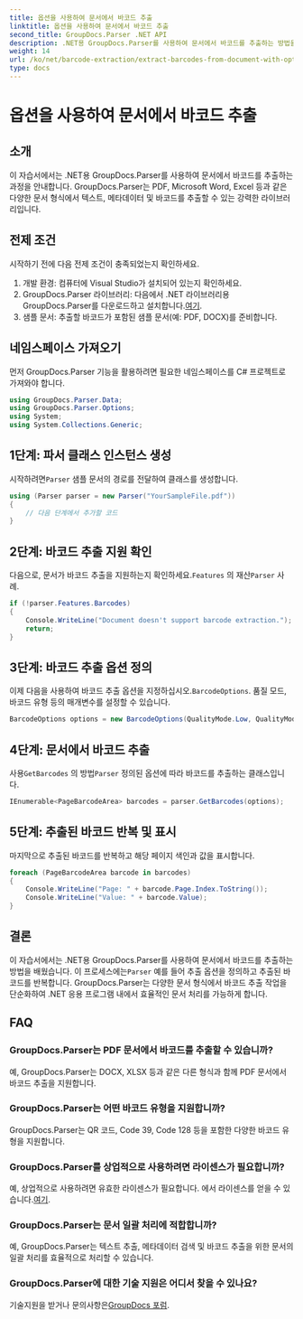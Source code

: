 ```yaml
---
title: 옵션을 사용하여 문서에서 바코드 추출
linktitle: 옵션을 사용하여 문서에서 바코드 추출
second_title: GroupDocs.Parser .NET API
description: .NET용 GroupDocs.Parser를 사용하여 문서에서 바코드를 추출하는 방법을 알아보세요. 코드 예제와 FAQ가 포함된 종합 튜토리얼입니다.
weight: 14
url: /ko/net/barcode-extraction/extract-barcodes-from-document-with-options/
type: docs
---
```

# 옵션을 사용하여 문서에서 바코드 추출

## 소개
이 자습서에서는 .NET용 GroupDocs.Parser를 사용하여 문서에서 바코드를 추출하는 과정을 안내합니다. GroupDocs.Parser는 PDF, Microsoft Word, Excel 등과 같은 다양한 문서 형식에서 텍스트, 메타데이터 및 바코드를 추출할 수 있는 강력한 라이브러리입니다.
## 전제 조건
시작하기 전에 다음 전제 조건이 충족되었는지 확인하세요.
1. 개발 환경: 컴퓨터에 Visual Studio가 설치되어 있는지 확인하세요.
2.  GroupDocs.Parser 라이브러리: 다음에서 .NET 라이브러리용 GroupDocs.Parser를 다운로드하고 설치합니다.[여기](https://releases.groupdocs.com/parser/net/).
3. 샘플 문서: 추출할 바코드가 포함된 샘플 문서(예: PDF, DOCX)를 준비합니다.

## 네임스페이스 가져오기
먼저 GroupDocs.Parser 기능을 활용하려면 필요한 네임스페이스를 C# 프로젝트로 가져와야 합니다.
```csharp
using GroupDocs.Parser.Data;
using GroupDocs.Parser.Options;
using System;
using System.Collections.Generic;
```
## 1단계: 파서 클래스 인스턴스 생성
 시작하려면`Parser` 샘플 문서의 경로를 전달하여 클래스를 생성합니다.
```csharp
using (Parser parser = new Parser("YourSampleFile.pdf"))
{
    // 다음 단계에서 추가할 코드
}
```
## 2단계: 바코드 추출 지원 확인
 다음으로, 문서가 바코드 추출을 지원하는지 확인하세요.`Features` 의 재산`Parser` 사례.
```csharp
if (!parser.Features.Barcodes)
{
    Console.WriteLine("Document doesn't support barcode extraction.");
    return;
}
```
## 3단계: 바코드 추출 옵션 정의
 이제 다음을 사용하여 바코드 추출 옵션을 지정하십시오.`BarcodeOptions`. 품질 모드, 바코드 유형 등의 매개변수를 설정할 수 있습니다.
```csharp
BarcodeOptions options = new BarcodeOptions(QualityMode.Low, QualityMode.Low, "QR");
```
## 4단계: 문서에서 바코드 추출
 사용`GetBarcodes` 의 방법`Parser` 정의된 옵션에 따라 바코드를 추출하는 클래스입니다.
```csharp
IEnumerable<PageBarcodeArea> barcodes = parser.GetBarcodes(options);
```
## 5단계: 추출된 바코드 반복 및 표시
마지막으로 추출된 바코드를 반복하고 해당 페이지 색인과 값을 표시합니다.
```csharp
foreach (PageBarcodeArea barcode in barcodes)
{
    Console.WriteLine("Page: " + barcode.Page.Index.ToString());
    Console.WriteLine("Value: " + barcode.Value);
}
```

## 결론
 이 자습서에서는 .NET용 GroupDocs.Parser를 사용하여 문서에서 바코드를 추출하는 방법을 배웠습니다. 이 프로세스에는`Parser` 예를 들어 추출 옵션을 정의하고 추출된 바코드를 반복합니다. GroupDocs.Parser는 다양한 문서 형식에서 바코드 추출 작업을 단순화하여 .NET 응용 프로그램 내에서 효율적인 문서 처리를 가능하게 합니다.

## FAQ
### GroupDocs.Parser는 PDF 문서에서 바코드를 추출할 수 있습니까?
예, GroupDocs.Parser는 DOCX, XLSX 등과 같은 다른 형식과 함께 PDF 문서에서 바코드 추출을 지원합니다.
### GroupDocs.Parser는 어떤 바코드 유형을 지원합니까?
GroupDocs.Parser는 QR 코드, Code 39, Code 128 등을 포함한 다양한 바코드 유형을 지원합니다.
### GroupDocs.Parser를 상업적으로 사용하려면 라이센스가 필요합니까?
 예, 상업적으로 사용하려면 유효한 라이센스가 필요합니다. 에서 라이센스를 얻을 수 있습니다.[여기](https://purchase.groupdocs.com/buy).
### GroupDocs.Parser는 문서 일괄 처리에 적합합니까?
예, GroupDocs.Parser는 텍스트 추출, 메타데이터 검색 및 바코드 추출을 위한 문서의 일괄 처리를 효율적으로 처리할 수 있습니다.
### GroupDocs.Parser에 대한 기술 지원은 어디서 찾을 수 있나요?
 기술지원을 받거나 문의사항은[GroupDocs 포럼](https://forum.groupdocs.com/c/parser/17).